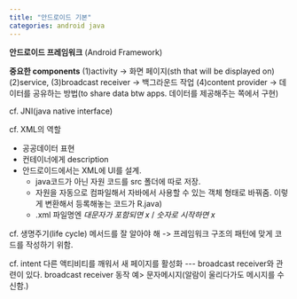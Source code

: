 ```yaml
---
title: "안드로이드 기본"
categories: android java
---
```


**안드로이드 프레임워크**
(Android Framework)


****중요한 components****
(1)activity -> 화면 페이지(sth that will be displayed on)
(2)service, (3)broadcast receiver -> 백그라운드 작업
(4)content provider -> 데이터를 공유하는 방법(to share data btw apps. 데이터를 제공해주는 쪽에서 구현)

cf. JNI(java native interface)

cf. XML의 역할
- 공공데이터 표현
- 컨테이너에게 description
- 안드로이드에서는 XML에 UI를 설계.
    - java코드가 아닌 자원 코드를 src 폴더에 따로 저장.
    - 자원을 자동으로 컴파일해서 자바에서 사용할 수 있는 객체 형태로 바꿔줌. 이렇게 변환해서 등록해놓는 코드가 R.java)
    - .xml 파일명엔 *대문자가 포함되면 x* / *숫자로 시작하면 x*

cf. 생명주기(life cycle) 메서드를 잘 알아야 해
-> 프레임워크 구조의 패턴에 맞게 코드를 작성하기 위함.

cf. intent
다른 액티비티를 깨워서 새 페이지를 활성화
--- broadcast receiver와 관련이 있다. broadcast receiver 동작 예> 문자메시지(알람이 울리다가도 메시지를 수신함.)
